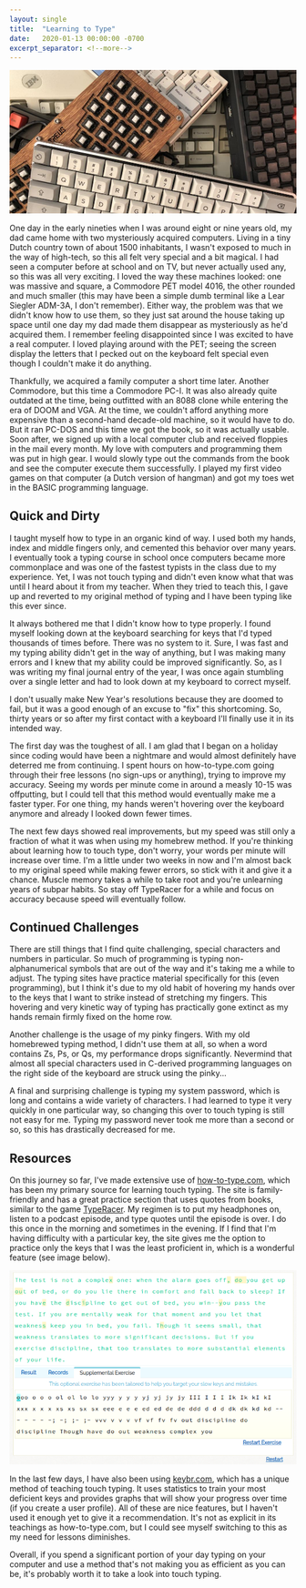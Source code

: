 ```yaml
---
layout: single
title:  "Learning to Type"
date:   2020-01-13 00:00:00 -0700
excerpt_separator: <!--more-->
---
```

<div class="center bottom-padded"><img src="/images/htt-2.jpg" /></div>

One day in the early nineties when I was around eight or nine years old, my dad came home with two mysteriously acquired computers. Living in a tiny Dutch country town of about 1500 inhabitants, I wasn't exposed to much in the way of high-tech, so this all felt very special and a bit magical. I had seen a computer before at school and on TV, but never actually used any, so this was all very exciting. I loved the way these machines looked: one was massive and square, a Commodore PET model 4016, the other rounded and much smaller (this may have been a simple dumb terminal like a Lear Siegler ADM-3A, I don't remember). <!--more--> Either way, the problem was that we didn't know how to use them, so they just sat around the house taking up space until one day my dad made them disappear as mysteriously as he'd acquired them. I remember feeling disappointed since I was excited to have a real computer. I loved playing around with the PET; seeing the screen display the letters that I pecked out on the keyboard felt special even though I couldn't make it do anything.

Thankfully, we acquired a family computer a short time later. Another Commodore, but this time a Commodore PC-I. It was also already quite outdated at the time, being outfitted with an 8088 clone while entering the era of DOOM and VGA. At the time, we couldn't afford anything more expensive than a second-hand decade-old machine, so it would have to do. But it ran PC-DOS and this time we got the book, so it was actually usable. Soon after, we signed up with a local computer club and received floppies in the mail every month. My love with computers and programming them was put in high gear. I would slowly type out the commands from the book and see the computer execute them successfully. I played my first video games on that computer (a Dutch version of hangman) and got my toes wet in the BASIC programming language.

## Quick and Dirty

I taught myself how to type in an organic kind of way. I used both my hands, index and middle fingers only, and cemented this behavior over many years. I eventually took a typing course in school once computers became more commonplace and was one of the fastest typists in the class due to my experience. Yet, I was not touch typing and didn't even know what that was until I heard about it from my teacher. When they tried to teach this, I gave up and reverted to my original method of typing and I have been typing like this ever since.

It always bothered me that I didn't know how to type properly. I found myself looking down at the keyboard searching for keys that I'd typed thousands of times before. There was no system to it. Sure, I was fast and my typing ability didn't get in the way of anything, but I was making many errors and I knew that my ability could be improved significantly. So, as I was writing my final journal entry of the year, I was once again stumbling over a single letter and had to look down at my keyboard to correct myself.

I don't usually make New Year's resolutions because they are doomed to fail, but it was a good enough of an excuse to "fix" this shortcoming. So, thirty years or so after my first contact with a keyboard I'll finally use it in its intended way.

The first day was the toughest of all. I am glad that I began on a holiday since coding would have been a nightmare and would almost definitely have deterred me from continuing. I spent hours on how-to-type.com going through their free lessons (no sign-ups or anything), trying to improve my accuracy. Seeing my words per minute come in around a measly 10-15 was offputting, but I could tell that this method would eventually make me a faster typer. For one thing, my hands weren't hovering over the keyboard anymore and already I looked down fewer times.

The next few days showed real improvements, but my speed was still only a fraction of what it was when using my homebrew method. If you're thinking about learning how to touch type, don't worry, your words per minute will increase over time. I'm a little under two weeks in now and I'm almost back to my original speed while making fewer errors, so stick with it and give it a chance. Muscle memory takes a while to take root and you're unlearning years of subpar habits. So stay off TypeRacer for a while and focus on accuracy because speed will eventually follow.

## Continued Challenges

There are still things that I find quite challenging, special characters and numbers in particular. So much of programming is typing non-alphanumerical symbols that are out of the way and it's taking me a while to adjust. The typing sites have practice material specifically for this (even programming), but I think it's due to my old habit of hovering my hands over to the keys that I want to strike instead of stretching my fingers. This hovering and very kinetic way of typing has practically gone extinct as my hands remain firmly fixed on the home row.

Another challenge is the usage of my pinky fingers. With my old homebrewed typing method, I didn't use them at all, so when a word contains Zs, Ps, or Qs, my performance drops significantly. Nevermind that almost all special characters used in C-derived programming languages on the right side of the keyboard are struck using the pinky...

A final and surprising challenge is typing my system password, which is long and contains a wide variety of characters. I had learned to type it very quickly in one particular way, so changing this over to touch typing is still not easy for me. Typing my password never took me more than a second or so, so this has drastically decreased for me.

## Resources

On this journey so far, I've made extensive use of [how-to-type.com](https://www.how-to-type.com/), which has been my primary source for learning touch typing. The site is family-friendly and has a great practice section that uses quotes from books, similar to the game [TypeRacer](https://play.typeracer.com/). My regimen is to put my headphones on, listen to a podcast episode, and type quotes until the episode is over. I do this once in the morning and sometimes in the evening. If I find that I'm having difficulty with a particular key, the site gives me the option to practice only the keys that I was the least proficient in, which is a wonderful feature (see image below).

<div class="center bottom-padded"><img src="/images/htt-1.png" /></div>

In the last few days, I have also been using [keybr.com](http://www.keybr.com/), which has a unique method of teaching touch typing. It uses statistics to train your most deficient keys and provides graphs that will show your progress over time (if you create a user profile). All of these are nice features, but I haven't used it enough yet to give it a recommendation. It's not as explicit in its teachings as how-to-type.com, but I could see myself switching to this as my need for lessons diminishes.

Overall, if you spend a significant portion of your day typing on your computer and use a method that's not making you as efficient as you can be, it's probably worth it to take a look into touch typing.
